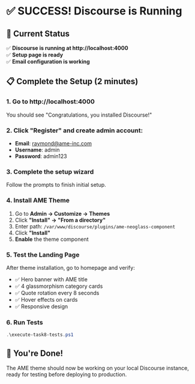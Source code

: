 # ✅ SUCCESS! Discourse is Running

## 🎯 Current Status
✅ **Discourse is running at http://localhost:4000**  
✅ **Setup page is ready**  
✅ **Email configuration is working**

## 📋 Complete the Setup (2 minutes)

### 1. Go to http://localhost:4000
You should see "Congratulations, you installed Discourse!"

### 2. Click "Register" and create admin account:
- **Email**: raymond@ame-inc.com
- **Username**: admin  
- **Password**: admin123

### 3. Complete the setup wizard
Follow the prompts to finish initial setup.

### 4. Install AME Theme
1. Go to **Admin → Customize → Themes**
2. Click **"Install" → "From a directory"**
3. Enter path: `/var/www/discourse/plugins/ame-neoglass-component`
4. Click **"Install"**
5. **Enable** the theme component

### 5. Test the Landing Page
After theme installation, go to homepage and verify:
- ✅ Hero banner with AME title
- ✅ 4 glassmorphism category cards  
- ✅ Quote rotation every 8 seconds
- ✅ Hover effects on cards
- ✅ Responsive design

### 6. Run Tests
```powershell
.\execute-task8-tests.ps1
```

## 🎉 You're Done!
The AME theme should now be working on your local Discourse instance, ready for testing before deploying to production.